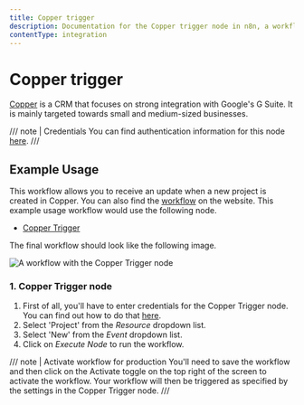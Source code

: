 ```yaml
---
title: Copper trigger
description: Documentation for the Copper trigger node in n8n, a workflow automation platform. Includes details of operations and configuration, and links to examples and credentials information.
contentType: integration
---
```


# Copper trigger

[Copper](https://www.copper.com/) is a CRM that focuses on strong integration with Google's G Suite. It is mainly targeted towards small and medium-sized businesses.

/// note | Credentials
You can find authentication information for this node [here](/integrations/builtin/credentials/copper/).
///


## Example Usage

This workflow allows you to receive an update when a new project is created in Copper. You can also find the [workflow](https://n8n.io/workflows/537) on the website. This example usage workflow would use the following node.

- [Copper Trigger]()

The final workflow should look like the following image.

![A workflow with the Copper Trigger node](/_images/integrations/builtin/trigger-nodes/coppertrigger/workflow.png)


### 1. Copper Trigger node

1. First of all, you'll have to enter credentials for the Copper Trigger node. You can find out how to do that [here](/integrations/builtin/credentials/copper/).
2. Select 'Project' from the *Resource* dropdown list.
3. Select 'New' from the *Event* dropdown list.
4. Click on *Execute Node* to run the workflow.

/// note | Activate workflow for production
You'll need to save the workflow and then click on the Activate toggle on the top right of the screen to activate the workflow. Your workflow will then be triggered as specified by the settings in the Copper Trigger node.
///

